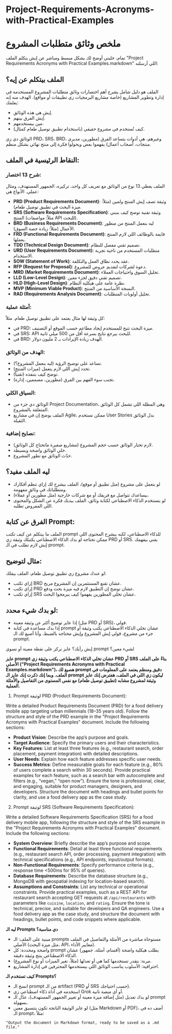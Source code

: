 # Project-Requirements-Acronyms-with-Practical-Examples

# ملخص وثائق متطلبات المشروع

تمام، خليني أوضح لك بشكل مبسط ومباشر عن إيش يتكلم الملف "Project Requirements Acronyms with Practical Examples.markdown" اللي أرسلته:

## الملف بيتكلم عن إيه؟
الملف هو دليل شامل يشرح أهم اختصارات وثائق متطلبات المشروع المستخدمة في إدارة وتطوير المشاريع (خاصة مشاريع البرمجيات زي تطبيقات أو مواقع). الهدف منه إنه يعلمك:
- إيش هي هذه الوثائق.
- إيش الفرق بينهم.
- مين بيستخدمهم.
- كيف تُستخدم في مشروع حقيقي (باستخدام تطبيق توصيل طعام كمثال).

الوثائق دي زي PRD، SRS، BRD، وغيرهم، هي أدوات بتساعد الفرق (مطورين، مديري منتجات، أصحاب أعمال) يفهموا بعض ويحولوا فكرة إلى منتج نهائي بشكل منظم.

## النقاط الرئيسية في الملف:
### شرح 13 اختصار:
الملف يغطي 13 نوع من الوثائق مع تعريف كل واحد، تركيزه، الجمهور المستهدف، ومثال عملي. الأنواع هي:
- **PRD (Product Requirements Document)**: وثيقة تصف إيش المنتج ولمين (مثلاً: ميزة البحث في تطبيق توصيل طعام).
- **SRS (Software Requirements Specification)**: وثيقة تقنية توضح كيف بنبني المنتج (مثلاً: مواصفات API للبحث).
- **BRD (Business Requirements Document)**: ليه بنعمل المنتج من منظور الأعمال (مثلاً: زيادة حصة السوق).
- **FRD (Functional Requirements Document)**: قايمة بالوظائف اللي لازم المنتج يعملها.
- **TDD (Technical Design Document)**: تصميم تقني مفصل للنظام.
- **URD (User Requirements Document)**: متطلبات المستخدم من ناحية تجربة الاستخدام.
- **SOW (Statement of Work)**: عقد يحدد نطاق العمل والتكلفة.
- **RFP (Request for Proposal)**: دعوة لشركات لتقديم عروض للمشروع.
- **MRD (Market Requirements Document)**: تحليل السوق واحتياجات العملاء.
- **LLD (Low-Level Design)**: تصميم تقني دقيق لجزء معين.
- **HLD (High-Level Design)**: نظرة عامة على هيكلية النظام.
- **MVP (Minimum Viable Product)**: النسخة الأساسية من المنتج.
- **RAD (Requirements Analysis Document)**: تحليل أولويات المتطلبات.

### أمثلة عملية:
كل وثيقة لها مثال يعتمد على تطبيق توصيل طعام. مثلاً:
- في PRD: ميزة البحث تتيح للمستخدم إيجاد مطاعم حسب الموقع أو التصنيف.
- في SRS: API للبحث بيرجع نتايج بسرعة أقل من 500 ميلي ثانية.
- في BRD: الهدف زيادة الإيرادات بـ 2 مليون دولار.

### الهدف من الوثائق:
- تساعد على توضيح الرؤية (ليه بنعمل المشروع؟).
- تحدد إيش اللي لازم يتعمل (ميزات المنتج).
- توضح كيف بننفذه (تقنياً).
- تجنب سوء الفهم بين الفرق (مطورين، مصممين، إدارة).

### السياق الكلي:
- الوثائق دي جزء من Project Documentation، وهي المظلة اللي تشمل كل الوثائق المتعلقة بالمشروع.
- الملف يوضح إن في مشاريع Agile، ممكن نستخدم User Stories بدل الوثائق الثقيلة.

### نصايح إضافية:
- لازم تختار الوثائق حسب حجم المشروع (مشاريع صغيرة ماتحتاج كل الوثائق).
- خلي الوثائق واضحة وبسيطة.
- حدّث الوثائق مع تطور المشروع.

## ليه الملف مفيد؟
- لو بتعمل على مشروع (مثل تطبيق أو موقع)، الملف بيشرح لك إزاي تنظم أفكارك ومتطلباتك في وثائق مفهومة.
- بيساعدك تتواصل مع فريقك أو مع شركات خارجية (مثل مطورين أو عملاء).
- لو بتستخدم الذكاء الاصطناعي لكتابة وثائق، الملف بيديك فكرة عن الشكل والمحتوى اللي المفروض تطلبه.

## الفرق عن كتابة Prompt:
الملف ما بيتكلم عن كيف تكتب prompt للذكاء الاصطناعي، لكنه بيشرح المحتوى اللي ممكن تحتاجه لو بدك الذكاء الاصطناعي يكتبلك وثيقة زي PRD أو SRS. يعني بيفهمك إيش لازم تطلب في الـ prompt.

## مثال لتوضيح:
لو عندك مشروع زي تطبيق توصيل طعام، الملف بيقلك:
- إزاي تكتب BRD عشان تقنع المستثمرين إن المشروع مربح.
- إزاي تكتب PRD عشان توضح إن التطبيق لازم فيه ميزة بحث ودفع.
- إزاي تكتب SRS عشان تخلي المطورين يفهموا كيف يبرمجوا البحث.

## لو بدك شيء محدد:
- إذا عايز توضيح أكثر عن وثيقة معينة (مثل PRD أو SRS)، قولي.
- إذا بدك مساعدة في كتابة prompt عشان تخلي الذكاء الاصطناعي يكتب وثيقة أو جزء من مشروع، قولي إيش المشروع وإيش محتاجه بالضبط، وأنا أصيغ لك الـ prompt.

إيش رأيك؟ عايز نركز على نقطة معينة أو نسوي prompt لشيء معين؟

**عايز prompt عشان تخلي الذكاء الاصطناعي يكتب وثيقة زي PRD أو SRS بناءً على الملف الأصلي ("Project Requirements Acronyms with Practical Examples.markdown")، هصيغ لك prompt دقيق ومنظم يعتمد على المعلومات في الملف. وبما إنك ذكرت إنك عايز الـ prompt ليكون زي اللي في الملف، هفترض إنك عايز وثيقة لمشروع مشابه (تطبيق توصيل طعام) مع نفس المستوى من التفاصيل والأمثلة العملية.**

1) Prompt لوثيقة PRD (Product Requirements Document):

Write a detailed Product Requirements Document (PRD) for a food delivery mobile app targeting urban millennials (18–35 years old). Follow the structure and style of the PRD example in the "Project Requirements Acronyms with Practical Examples" document. Include the following sections:
- **Product Vision**: Describe the app’s purpose and goals.
- **Target Audience**: Specify the primary users and their characteristics.
- **Key Features**: List at least three features (e.g., restaurant search, order placement, payment integration) with detailed descriptions.
- **User Needs**: Explain how each feature addresses specific user needs.
- **Success Metrics**: Define measurable goals for each feature (e.g., 80% of users complete a search within 30 seconds).
Provide practical examples for each feature, such as a search bar with autocomplete and filters (e.g., “vegan,” “open now”). Ensure the tone is professional, clear, and engaging, suitable for product managers, designers, and developers. Structure the document with headings and bullet points for clarity, and use a food delivery app as the case study.

2) Prompt لوثيقة SRS (Software Requirements Specification):

Write a detailed Software Requirements Specification (SRS) for a food delivery mobile app, following the structure and style of the SRS example in the "Project Requirements Acronyms with Practical Examples" document. Include the following sections:
- **System Overview**: Briefly describe the app’s purpose and scope.
- **Functional Requirements**: Detail at least three functional requirements (e.g., restaurant search API, order processing, payment integration) with technical specifications (e.g., API endpoints, input/output formats).
- **Non-Functional Requirements**: Specify performance criteria (e.g., response time <500ms for 95% of queries).
- **Database Requirements**: Describe the database structure (e.g., MongoDB with geospatial indexing for location-based search).
- **Assumptions and Constraints**: List any technical or operational constraints.
Provide practical examples, such as a REST API for restaurant search accepting GET requests at `/api/restaurants` with parameters like `cuisine`, `location`, and `rating`. Ensure the tone is technical, precise, and suitable for developers and QA engineers. Use a food delivery app as the case study, and structure the document with headings, bullet points, and code snippets where applicable.

**ليه الـ Prompts دي مناسبة؟**
- مبنية على الملف: الـ prompts مستوحاة مباشرة من الأمثلة والتفاصيل في الملف الأصلي (مثل ميزة البحث، API، معايير الأداء).
- واضحة ومحددة: كل prompt يطلب هيكلية واضحة (أقسام، أمثلة، جمهور) عشان الذكاء الاصطناعي ينتج وثيقة دقيقة.
- مرنة: بتقدر تستخدمها كما هي أو تعدلها (مثلاً، تغير الميزات أو نوع المشروع).
- احترافية: الأسلوب يناسب الوثائق اللي بيستخدمها المحترفين في إدارة المشاريع.

**كيف تستخدم الـ Prompts؟**
- انسخ الـ prompt من الـ artifact (PRD أو SRS حسب احتياجك).
- استخدمه في أداة ذكاء اصطناعي زي Grok أو أي منصة تانية.
- لو بدك تعديل (مثل إضافة ميزة معينة أو تغيير الجمهور المستهدف)، عدّل الـ prompt بسهولة.
- لو عايز الوثيقة الناتجة تكون بتنسيق معين (مثل Markdown أو PDF)، أضف ده في الـ prompt، مثلاً:

```"Output the document in Markdown format, ready to be saved as a .md file."```

